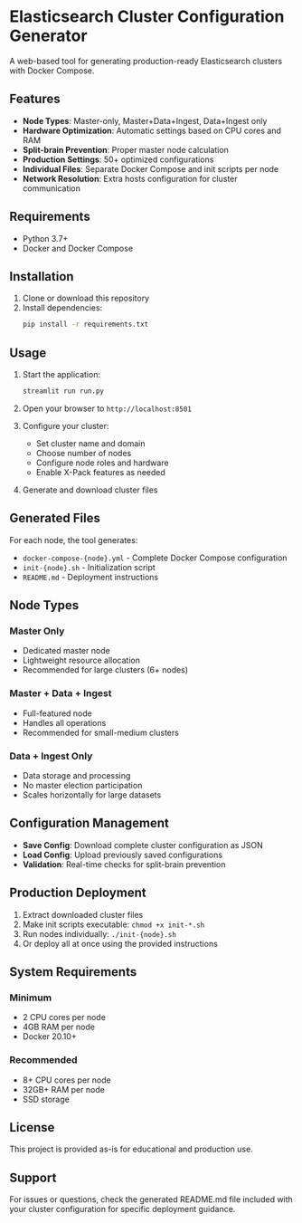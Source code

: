# Elasticsearch Cluster Configuration Generator

A web-based tool for generating production-ready Elasticsearch clusters with Docker Compose.

## Features

- **Node Types**: Master-only, Master+Data+Ingest, Data+Ingest only
- **Hardware Optimization**: Automatic settings based on CPU cores and RAM
- **Split-brain Prevention**: Proper master node calculation
- **Production Settings**: 50+ optimized configurations
- **Individual Files**: Separate Docker Compose and init scripts per node
- **Network Resolution**: Extra hosts configuration for cluster communication

## Requirements

- Python 3.7+
- Docker and Docker Compose

## Installation

1. Clone or download this repository
2. Install dependencies:
   ```bash
   pip install -r requirements.txt
   ```

## Usage

1. Start the application:
   ```bash
   streamlit run run.py
   ```

2. Open your browser to `http://localhost:8501`

3. Configure your cluster:
   - Set cluster name and domain
   - Choose number of nodes
   - Configure node roles and hardware
   - Enable X-Pack features as needed

4. Generate and download cluster files

## Generated Files

For each node, the tool generates:
- `docker-compose-{node}.yml` - Complete Docker Compose configuration
- `init-{node}.sh` - Initialization script
- `README.md` - Deployment instructions

## Node Types

### Master Only
- Dedicated master node
- Lightweight resource allocation
- Recommended for large clusters (6+ nodes)

### Master + Data + Ingest
- Full-featured node
- Handles all operations
- Recommended for small-medium clusters

### Data + Ingest Only
- Data storage and processing
- No master election participation
- Scales horizontally for large datasets

## Configuration Management

- **Save Config**: Download complete cluster configuration as JSON
- **Load Config**: Upload previously saved configurations
- **Validation**: Real-time checks for split-brain prevention

## Production Deployment

1. Extract downloaded cluster files
2. Make init scripts executable: `chmod +x init-*.sh`
3. Run nodes individually: `./init-{node}.sh`
4. Or deploy all at once using the provided instructions

## System Requirements

### Minimum
- 2 CPU cores per node
- 4GB RAM per node
- Docker 20.10+

### Recommended
- 8+ CPU cores per node
- 32GB+ RAM per node
- SSD storage

## License

This project is provided as-is for educational and production use.

## Support

For issues or questions, check the generated README.md file included with your cluster configuration for specific deployment guidance. 